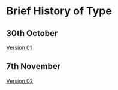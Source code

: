 # Brief History of Type

30th October
---------------------------
[Version 01](https://aoifemclaughlin.github.io/brief-history-of-type/history-list.html) 

7th November
---------------------------
[Version 02](https://aoifemclaughlin.github.io/brief-history-of-type/history-table.html) 
